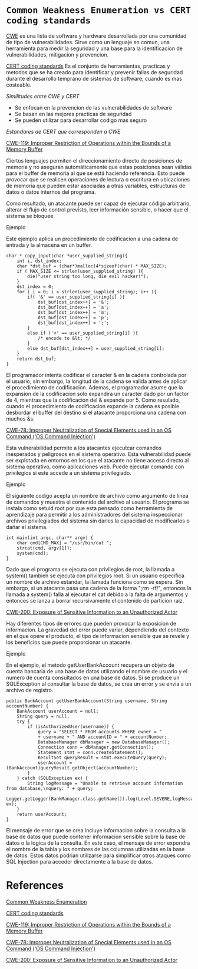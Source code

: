 # **`Common Weakness Enumeration vs CERT coding standards`**

[CWE][1] es una lista de software y hardware desarrollada por una comunidad de tipo de vulnerabilidades. Sirve como un lenguaje en comun, una herramienta para medir la seguridad y una base para la identificacion de vulnerabilidades, mitigacion y prevencion.

[CERT coding standards][2] Es el conjunto de herramientas, practicas y metodos que se ha creado para identificar y prevenir fallas de seguridad durante el desarrollo temprano de sistemas de software, cuando es mas costeable.

*Similitudes entre CWE y CERT*

- Se enfocan en la prevencion de las vulnerabilidades de software
- Se basan en las mejores practicas de seguridad
- Se pueden utilizar para desarrollar codigo mas seguro

*Estandares de CERT que corresponden a CWE*

[CWE-119: Improper Restriction of Operations within the Bounds of a Memory Buffer][3] 

Ciertos lenguajes permiten el direccionamiento directo de posiciones de memoria y no aseguran automáticamente que estas posiciones sean válidas para el buffer de memoria al que se está haciendo referencia. Esto puede provocar que se realicen operaciones de lectura o escritura en ubicaciones de memoria que pueden estar asociadas a otras variables, estructuras de datos o datos internos del programa.

Como resultado, un atacante puede ser capaz de ejecutar código arbitrario, alterar el flujo de control previsto, leer información sensible, o hacer que el sistema se bloquee.


Ejemplo

Este ejemplo aplica un procedimiento de codificacion a una cadena de entrada y la almacena en un buffer.

```
char * copy_input(char *user_supplied_string){
    int i, dst_index;
    char *dst_buf = (char*)malloc(4*sizeof(char) * MAX_SIZE);
    if ( MAX_SIZE <= strlen(user_supplied_string) ){
        die("user string too long, die evil hacker!");
    }
    dst_index = 0;
    for ( i = 0; i < strlen(user_supplied_string); i++ ){
        if( '&' == user_supplied_string[i] ){
            dst_buf[dst_index++] = '&';
            dst_buf[dst_index++] = 'a';
            dst_buf[dst_index++] = 'm';
            dst_buf[dst_index++] = 'p';
            dst_buf[dst_index++] = ';';
        }
        else if ('<' == user_supplied_string[i] ){
            /* encode to &lt; */
        }
        else dst_buf[dst_index++] = user_supplied_string[i];
    }
    return dst_buf;
}
```
El programador intenta codificar el caracter & en la cadena controlada por el usuario, sin embargo, la longitud de la cadena se valida antes de aplicar el procedimiento de codificacion. Ademas, el programador asume que la expansion de la codificacion solo expandira un caracter dado por un factor de 4, mientras que la codificacion del & expande por 5. Como resulado, cuando el procedimiento de codificacion expande la cadena es posible desbordar el buffer del destino si el atacante proporciona una cadena con muchos &s.

[CWE-78: Improper Neutralization of Special Elements used in an OS Command ('OS Command Injection')][4]

Esta vulnerabilidad permite a los atacantes ejecutcar comandos inesperados y peligrosos en el sistema operativo. Esta vulnerabilidad puede ser explotada en entornos en los que el atacante no tiene acceso directo al sistema operativo, como aplicaciones web. Puede ejecutar comando con privilegios si este accede a un sistema privilegiado. 

Ejemplo

El siguiente codigo acepta un nombre de archivo como argumento de linea de comandos y muestra el contenido del archivo al usuario. El programa se instala como setuid root por que esta pensado como herramienta de aprendizaje para permitir a los administradores del sistema inspeccionar archivos privilegiados del sistema sin darles la capacidad de modificarlos o dañar el sistema.

```
int main(int argc, char** argv) {
    char cmd[CMD_MAX] = "/usr/bin/cat ";
    strcat(cmd, argv[1]);
    system(cmd);
}
```
Dado que el programa se ejecuta con privilegios de root, la llamada a system() tambien se ejecuta con privilegios root. Si un usuario especifica un nombre de archivo estandar, la llamada funciona como se espera. Sin embargo, si un atacante pasa una cadena de la forma ";rm -rf/", entonces la llamada a system() falla al ejecutar el cat debido a la falta de argumentos y entonces se lanza a borrar recursivamente el contenido de particion raiz.


[CWE-200: Exposure of Sensitive Information to an Unauthorized Actor][5]

Hay diferentes tipos de errores que pueden provocar la exposicion de informacion. La gravedad del error puede variar, dependiendo del contexto en el que opere el producto, el tipo de informacion sensible que se revele y los beneficios que puede proporcionar un atacante.

Ejemplo

En el ejemplo, el metodo getUserBankAccount recupera un objeto de cuenta bancaria de una base de datos utilizando el nombre de usuario y el numero de cuenta consultados en una base de datos. Si se produce un SQLException al consultar la base de datos, se crea un error y se envia a un archivo de registro.

```
public BankAccount getUserBankAccount(String username, String accountNumber) {
    BankAccount userAccount = null;
    String query = null;
    try {
        if (isAuthorizedUser(username)) {
            query = "SELECT * FROM accounts WHERE owner = "
            + username + " AND accountID = " + accountNumber;
            DatabaseManager dbManager = new DatabaseManager();
            Connection conn = dbManager.getConnection();
            Statement stmt = conn.createStatement();
            ResultSet queryResult = stmt.executeQuery(query);
            userAccount = (BankAccount)queryResult.getObject(accountNumber);
        }
    } catch (SQLException ex) {
        String logMessage = "Unable to retrieve account information from database,\nquery: " + query;
        Logger.getLogger(BankManager.class.getName()).log(Level.SEVERE,logMessage, ex);
    }
    return userAccount;
}
```

El mensaje de error que se crea incluye informacion sobre la consulta a la base de datos que puede contener informacion sensible sobre la base de datos o la logica de la consulta. En este caso, el mensaje de error expondra el nombre de la tabla y los nombres de las columnas utilizadas en la base de datos. Estos datos podrian utilizarse para simplificar otros ataques como SQL Injection para acceder directamente a la base de datos.

# References 
[Common Weakness Enumeration][1]

[CERT coding standards][2]

[CWE-119: Improper Restriction of Operations within the Bounds of a Memory Buffer][3]

[CWE-78: Improper Neutralization of Special Elements used in an OS Command ('OS Command Injection')][4]

[CWE-200: Exposure of Sensitive Information to an Unauthorized Actor][5]

[1]: https://cwe.mitre.org/
[2]: https://www.cert.org/secure-coding
[3]: https://cwe.mitre.org/data/definitions/119.html
[4]: https://cwe.mitre.org/data/definitions/78.html
[5]: https://cwe.mitre.org/data/definitions/200.html
